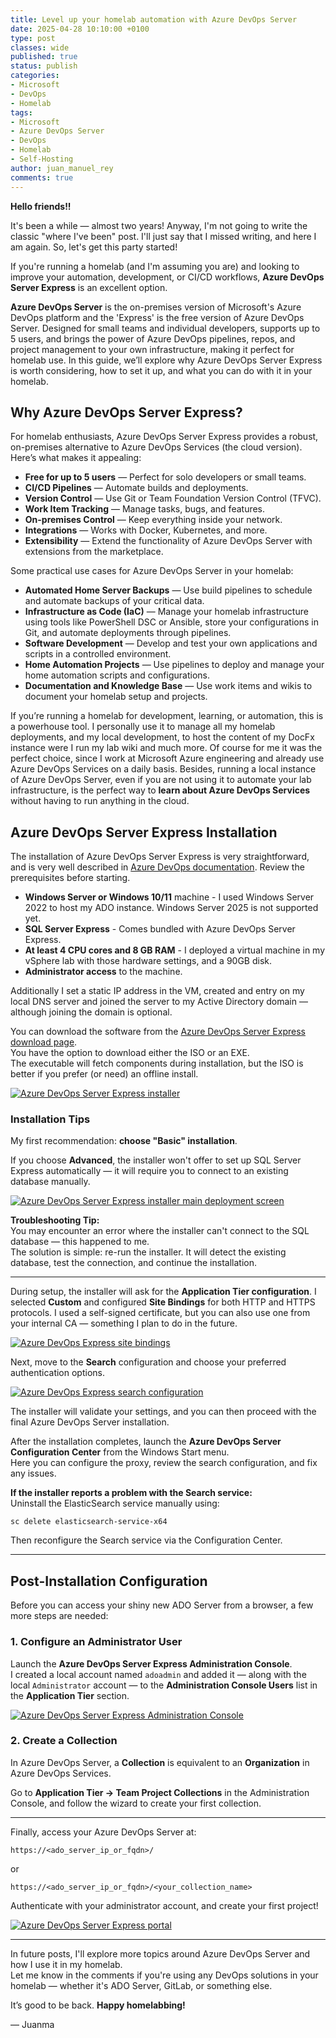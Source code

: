 ```yaml
---
title: Level up your homelab automation with Azure DevOps Server
date: 2025-04-28 10:10:00 +0100
type: post
classes: wide
published: true
status: publish
categories:
- Microsoft
- DevOps
- Homelab
tags:
- Microsoft
- Azure DevOps Server
- DevOps
- Homelab
- Self-Hosting
author: juan_manuel_rey
comments: true
---
```


**Hello friends!!**

It's been a while — almost two years! Anyway, I'm not going to write the classic "where I've been" post. I'll just say that I missed writing, and here I am again.
So, let's get this party started!

If you're running a homelab (and I'm assuming you are) and looking to improve your automation, development, or CI/CD workflows, **Azure DevOps Server Express** is an excellent option.

**Azure DevOps Server** is the on-premises version of Microsoft's Azure DevOps platform and the 'Express' is the free version of Azure DevOps Server. Designed for small teams and individual developers, supports up to 5 users, and brings the power of Azure DevOps pipelines, repos, and project management to your own infrastructure, making it perfect for homelab use.
In this guide, we’ll explore why Azure DevOps Server Express is worth considering, how to set it up, and what you can do with it in your homelab.

## Why Azure DevOps Server Express?

For homelab enthusiasts, Azure DevOps Server Express provides a robust, on-premises alternative to Azure DevOps Services (the cloud version). Here’s what makes it appealing:

- **Free for up to 5 users** — Perfect for solo developers or small teams.
- **CI/CD Pipelines** — Automate builds and deployments.
- **Version Control** — Use Git or Team Foundation Version Control (TFVC).
- **Work Item Tracking** — Manage tasks, bugs, and features.
- **On-premises Control** — Keep everything inside your network.
- **Integrations** — Works with Docker, Kubernetes, and more.
- **Extensibility** — Extend the functionality of Azure DevOps Server with extensions from the marketplace.
  
Some practical use cases for Azure DevOps Server in your homelab:

- **Automated Home Server Backups** — Use build pipelines to schedule and automate backups of your critical data.
- **Infrastructure as Code (IaC)** — Manage your homelab infrastructure using tools like PowerShell DSC or Ansible, store your configurations in Git, and automate deployments through pipelines.
- **Software Development** — Develop and test your own applications and scripts in a controlled environment.
- **Home Automation Projects** — Use pipelines to deploy and manage your home automation scripts and configurations.
- **Documentation and Knowledge Base** — Use work items and wikis to document your homelab setup and projects.

If you’re running a homelab for development, learning, or automation, this is a powerhouse tool.
I personally use it to manage all my homelab deployments, and my local development, to host the content of my DocFx instance were I run my lab wiki and much more.
Of course for me it was the perfect choice, since I work at Microsoft Azure engineering and already use Azure DevOps Services on a daily basis. Besides, running a local instance of Azure DevOps Server, even if you are not using it to automate your lab infrastructure, is the perfect way to **learn about Azure DevOps Services** without having to run anything in the cloud.

## Azure DevOps Server Express Installation

The installation of Azure DevOps Server Express is very straightforward, and is very well described in [Azure DevOps documentation](https://learn.microsoft.com/en-us/azure/devops/server/install/single-server?view=azure-devops-2022). Review the prerequisites before starting.

- **Windows Server or Windows 10/11** machine - I used Windows Server 2022 to host my ADO instance. Windows Server 2025 is not supported yet.
- **SQL Server Express** - Comes bundled with Azure DevOps Server Express.
- **At least 4 CPU cores and 8 GB RAM** - I deployed a virtual machine in my vSphere lab with those hardware settings, and a 90GB disk.
- **Administrator access** to the machine.

Additionally I set a static IP address in the VM, created and entry on my local DNS server and joined the server to my Active Directory domain — although joining the domain is optional.

You can download the software from the [Azure DevOps Server Express download page](https://visualstudio.microsoft.com/downloads/#azure-devops-server-express).  
You have the option to download either the ISO or an EXE.  
The executable will fetch components during installation, but the ISO is better if you prefer (or need) an offline install.

[![Azure DevOps Server Express installer](/assets/images/ado-installer.png)]({{site.url}}/assets/images/ado-installer.png)

### Installation Tips

My first recommendation: **choose "Basic" installation**.

If you choose **Advanced**, the installer won't offer to set up SQL Server Express automatically — it will require you to connect to an existing database manually.

[![Azure DevOps Server Express installer main deployment screen](/assets/images/ado-new-deployment-basic.png)]({{site.url}}/assets/images/ado-new-deployment-basic.png)

**Troubleshooting Tip:**  
You may encounter an error where the installer can't connect to the SQL database — this happened to me.  
The solution is simple: re-run the installer. It will detect the existing database, test the connection, and continue the installation.

---

During setup, the installer will ask for the **Application Tier configuration**.
I selected **Custom** and configured **Site Bindings** for both HTTP and HTTPS protocols.
I used a self-signed certificate, but you can also use one from your internal CA — something I plan to do in the future.

[![Azure DevOps Express site bindings](/assets/images/ado-site-bindings.png)]({{site.url}}/assets/images/ado-site-bindings.png)

Next, move to the **Search** configuration and choose your preferred authentication options.

[![Azure DevOps Express search configuration](/assets/images/ado-search.png)]({{site.url}}/assets/images/ado-search.png)

The installer will validate your settings, and you can then proceed with the final Azure DevOps Server installation.

After the installation completes, launch the **Azure DevOps Server Configuration Center** from the Windows Start menu.  
Here you can configure the proxy, review the search configuration, and fix any issues.

**If the installer reports a problem with the Search service:**  
Uninstall the ElasticSearch service manually using:

```CMD
sc delete elasticsearch-service-x64
```

Then reconfigure the Search service via the Configuration Center.

---

## Post-Installation Configuration

Before you can access your shiny new ADO Server from a browser, a few more steps are needed:

### 1. Configure an Administrator User

Launch the **Azure DevOps Server Express Administration Console**.  
I created a local account named `adoadmin` and added it — along with the local `Administrator` account — to the **Administration Console Users** list in the **Application Tier** section.

[![Azure DevOps Server Express Administration Console](/assets/images/ado-admin-console.png)]({{site.url}}/assets/images/ado-admin-console.png)

### 2. Create a Collection

In Azure DevOps Server, a **Collection** is equivalent to an **Organization** in Azure DevOps Services.

Go to **Application Tier -> Team Project Collections** in the Administration Console, and follow the wizard to create your first collection.

---

Finally, access your Azure DevOps Server at:

```text
https://<ado_server_ip_or_fqdn>/
```

or

```text
https://<ado_server_ip_or_fqdn>/<your_collection_name>
```

Authenticate with your administrator account, and create your first project!

[![Azure DevOps Server Express portal](/assets/images/ado-server-portal.png)]({{site.url}}/assets/images/ado-server-portal.png)

---

In future posts, I'll explore more topics around Azure DevOps Server and how I use it in my homelab.  
Let me know in the comments if you're using any DevOps solutions in your homelab — whether it's ADO Server, GitLab, or something else.

It’s good to be back.
**Happy homelabbing!**

— Juanma
